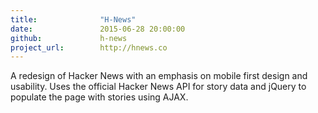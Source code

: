 ```yaml
---
title:  			"H-News"
date:   			2015-06-28 20:00:00
github: 			h-news
project_url:		http://hnews.co
---
```

A redesign of Hacker News with an emphasis on mobile first design and usability. Uses the official Hacker News API for story data and jQuery to populate the page with stories using AJAX.
